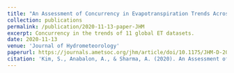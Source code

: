 ```yaml
---
title: "An Assessment of Concurrency in Evapotranspiration Trends Across Multiple Global Datasets"
collection: publications
permalink: /publication/2020-11-13-paper-JHM
excerpt: Concurrency in the trends of 11 global ET datasets.
date: 2020-11-13
venue: 'Journal of Hydrometeorology'
paperurl: https://journals.ametsoc.org/jhm/article/doi/10.1175/JHM-D-20-0059.1/355548
citation: 'Kim, S., Anabalon, A., & Sharma, A. (2020). An Assessment of Concurrency in Evapotranspiration Trends Across Multiple Global Datasets. ,<i>Journal of Hydrometeorology</i>, 1-50.'
---
```

